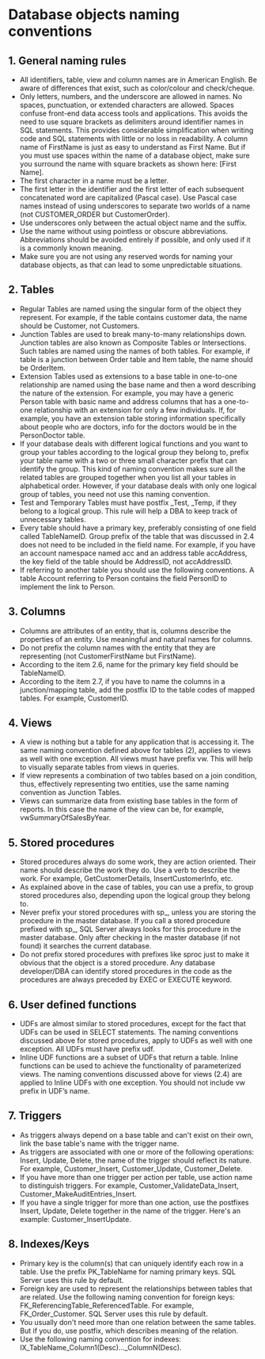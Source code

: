 # Database objects naming conventions

## 1. General naming rules

- All identifiers, table, view and column names are in American English. Be aware of differences that exist, such as color/colour and check/cheque.
- Only letters, numbers, and the underscore are allowed in names. No spaces, punctuation, or extended characters are allowed. Spaces confuse front-end data access tools and applications. This avoids the need to use square brackets as delimiters around identifier names in SQL statements. This provides considerable simplification when writing code and SQL statements with little or no loss in readability. A column name of FirstName is just as easy to understand as First Name. But if you must use spaces within the name of a database object, make sure you surround the name with square brackets as shown here: [First Name].
- The first character in a name must be a letter.
- The first letter in the identifier and the first letter of each subsequent concatenated word are capitalized (Pascal case). Use Pascal case names instead of using underscores to separate two worlds of a name (not CUSTOMER_ORDER but CustomerOrder).
- Use underscores only between the actual object name and the suffix.
- Use the name without using pointless or obscure abbreviations. Abbreviations should be avoided entirely if possible, and only used if it is a commonly known meaning.
- Make sure you are not using any reserved words for naming your database objects, as that can lead to some unpredictable situations.

## 2. Tables

- Regular Tables are named using the singular form of the object they represent. For example, if the table contains customer data, the name should be Customer, not Customers.
- Junction Tables are used to break many-to-many relationships down. Junction tables are also known as Composite Tables or Intersections. Such tables are named using the names of both tables. For example, if table is a junction between Order table and Item table, the name should be OrderItem.
- Extension Tables used as extensions to a base table in one-to-one relationship are named using the base name and then a word describing the nature of the extension. For example, you may have a generic Person table with basic name and address columns that has a one-to-one relationship with an extension for only a few individuals. If, for example, you have an extension table storing information specifically about people who are doctors, info for the doctors would be in the PersonDoctor table.
- If your database deals with different logical functions and you want to group your tables according to the logical group they belong to, prefix your table name with a two or three small character prefix that can identify the group. This kind of naming convention makes sure all the related tables are grouped together when you list all your tables in alphabetical order. However, if your database deals with only one logical group of tables, you need not use this naming convention.
- Test and Temporary Tables must have postfix _Test, _Temp, if they belong to a logical group. This rule will help a DBA to keep track of unnecessary tables.
- Every table should have a primary key, preferably consisting of one field called TableNameID. Group prefix of the table that was discussed in 2.4 does not need to be included in the field name. For example, if you have an account namespace named acc and an address table accAddress, the key field of the table should be AddressID, not accAddressID.
- If referring to another table you should use the following conventions. A table Account referring to Person contains the field PersonID to implement the link to Person.

## 3. Columns

- Columns are attributes of an entity, that is, columns describe the properties of an entity. Use meaningful and natural names for columns.
- Do not prefix the column names with the entity that they are representing (not CustomerFirstName but FirstName).
- According to the item 2.6, name for the primary key field should be TableNameID.
- According to the item 2.7, if you have to name the columns in a junction/mapping table, add the postfix ID to the table codes of mapped tables. For example, CustomerID.

## 4. Views

- A view is nothing but a table for any application that is accessing it. The same naming convention defined above for tables (2), applies to views as well with one exception. All views must have prefix vw. This will help to visually separate tables from views in queries.
- If view represents a combination of two tables based on a join condition, thus, effectively representing two entities, use the same naming convention as Junction Tables.
- Views can summarize data from existing base tables in the form of reports. In this case the name of the view can be, for example, vwSummaryOfSalesByYear.

## 5. Stored procedures

- Stored procedures always do some work, they are action oriented. Their name should describe the work they do. Use a verb to describe the work. For example, GetCustomerDetails, InsertCustomerInfo, etc.
- As explained above in the case of tables, you can use a prefix, to group stored procedures also, depending upon the logical group they belong to.
- Never prefix your stored procedures with sp_, unless you are storing the procedure in the master database. If you call a stored procedure prefixed with sp_, SQL Server always looks for this procedure in the master database. Only after checking in the master database (if not found) it searches the current database.
- Do not prefix stored procedures with prefixes like sproc just to make it obvious that the object is a stored procedure. Any database developer/DBA can identify stored procedures in the code as the procedures are always preceded by EXEC or EXECUTE keyword.

## 6. User defined functions

- UDFs are almost similar to stored procedures, except for the fact that UDFs can be used in SELECT statements. The naming conventions discussed above for stored procedures, apply to UDFs as well with one exception. All UDFs must have prefix udf.
- Inline UDF functions are a subset of UDFs that return a table. Inline functions can be used to achieve the functionality of parameterized views. The naming conventions discussed above for views (2.4) are applied to Inline UDFs with one exception. You should not include vw prefix in UDF’s name.

## 7. Triggers

- As triggers always depend on a base table and can't exist on their own, link the base table's name with the trigger name.
- As triggers are associated with one or more of the following operations: Insert, Update, Delete, the name of the trigger should reflect its nature. For example, Customer_Insert, Customer_Update, Customer_Delete.
- If you have more than one trigger per action per table, use action name to distinguish triggers. For example, Customer_ValidateData_Insert, Customer_MakeAuditEntries_Insert.
- If you have a single trigger for more than one action, use the postfixes Insert, Update, Delete together in the name of the trigger. Here's an example: Customer_InsertUpdate.

## 8. Indexes/Keys

- Primary key is the column(s) that can uniquely identify each row in a table. Use the prefix PK_TableName for naming primary keys. SQL Server uses this rule by default.
- Foreign key are used to represent the relationships between tables that are related. Use the following naming convention for foreign keys: FK_ReferencingTable_ReferencedTable. For example, FK_Order_Customer. SQL Server uses this rule by default.
- You usually don't need more than one relation between the same tables. But if you do, use postfix, which describes meaning of the relation.
- Use the following naming convention for indexes: IX_TableName_Column1(Desc)…_ColumnN(Desc).

